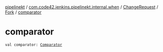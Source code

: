 [pipelinekt](../../../index.md) / [com.code42.jenkins.pipelinekt.internal.when](../../index.md) / [ChangeRequest](../index.md) / [Fork](index.md) / [comparator](./comparator.md)

# comparator

`val comparator: `[`Comparator`](../../../com.code42.jenkins.pipelinekt.core/-comparator/index.md)